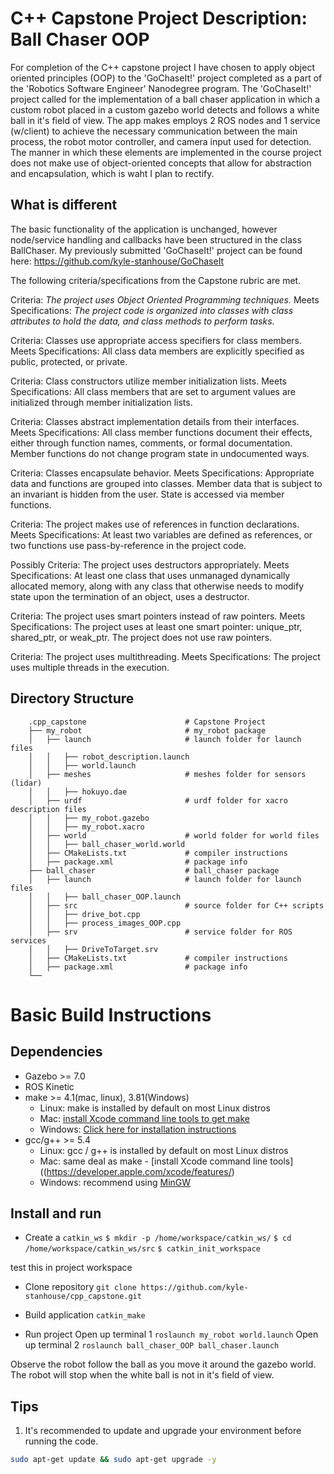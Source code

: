 # C++ Capstone Project Description: Ball Chaser OOP

For completion of the C++ capstone project I have chosen to apply object oriented principles (OOP) to the 'GoChaseIt!' project completed as a part of the 'Robotics Software Engineer' Nanodegree program. The 'GoChaseIt!' project called for the implementation of a ball chaser application in which a custom robot placed in a custom gazebo world detects and follows a white ball in it's field of view. The app makes employs 2 ROS nodes and 1 service (w/client) to achieve the necessary communication between the main process, the robot motor controller, and camera input used for detection. The manner in which these elements are implemented in the course project does not make use of object-oriented concepts that allow for abstraction and encapsulation, which is waht I plan to rectify.


## What is different
The basic functionality of the application is unchanged, however node/service handling and callbacks have been structured in the class BallChaser. My previously submitted 'GoChaseIt!' project can be found here: https://github.com/kyle-stanhouse/GoChaseIt

The following criteria/specifications from the Capstone rubric are met.

Criteria: _The project uses Object Oriented Programming techniques._
Meets Specifications: _The project code is organized into classes with class attributes to hold the data, and class methods to perform tasks._

Criteria: Classes use appropriate access specifiers for class members.
Meets Specifications: All class data members are explicitly specified as public, protected, or private.

Criteria: Class constructors utilize member initialization lists.
Meets Specifications: All class members that are set to argument values are initialized through member initialization lists.

Criteria: Classes abstract implementation details from their interfaces.
Meets Specifications: All class member functions document their effects, either through function names, comments, or formal documentation. Member functions do not change program state in undocumented ways.

Criteria: Classes encapsulate behavior.
Meets Specifications: Appropriate data and functions are grouped into classes. Member data that is subject to an invariant is hidden from the user. State is accessed via member functions.

Criteria: The project makes use of references in function declarations.
Meets Specifications: At least two variables are defined as references, or two functions use pass-by-reference in the project code.

Possibly
Criteria: The project uses destructors appropriately.
Meets Specifications: At least one class that uses unmanaged dynamically allocated memory, along with any class that otherwise needs to modify state upon the termination of an object, uses a destructor.

Criteria: The project uses smart pointers instead of raw pointers.
Meets Specifications: The project uses at least one smart pointer: unique_ptr, shared_ptr, or weak_ptr. The project does not use raw pointers.

Criteria: The project uses multithreading.
Meets Specifications: The project uses multiple threads in the execution.


## Directory Structure

```
    .cpp_capstone                      # Capstone Project
    ├── my_robot                       # my_robot package                   
    │   ├── launch                     # launch folder for launch files   
    │   │   ├── robot_description.launch
    │   │   ├── world.launch
    │   ├── meshes                     # meshes folder for sensors (lidar)
    │   │   ├── hokuyo.dae
    │   ├── urdf                       # urdf folder for xacro description files
    │   │   ├── my_robot.gazebo
    │   │   ├── my_robot.xacro
    │   ├── world                      # world folder for world files
    │   │   ├── ball_chaser_world.world
    │   ├── CMakeLists.txt             # compiler instructions
    │   ├── package.xml                # package info
    ├── ball_chaser                    # ball_chaser package                   
    │   ├── launch                     # launch folder for launch files   
    │   │   ├── ball_chaser_OOP.launch
    │   ├── src                        # source folder for C++ scripts
    │   │   ├── drive_bot.cpp
    │   │   ├── process_images_OOP.cpp
    │   ├── srv                        # service folder for ROS services
    │   │   ├── DriveToTarget.srv
    │   ├── CMakeLists.txt             # compiler instructions
    │   ├── package.xml                # package info                  
    └──        
```

# Basic Build Instructions

## Dependencies 
* Gazebo >= 7.0  
* ROS Kinetic  
* make >= 4.1(mac, linux), 3.81(Windows)
  * Linux: make is installed by default on most Linux distros
  * Mac: [install Xcode command line tools to get make](https://developer.apple.com/xcode/features/)
  * Windows: [Click here for installation instructions](http://gnuwin32.sourceforge.net/packages/make.htm)
* gcc/g++ >= 5.4
  * Linux: gcc / g++ is installed by default on most Linux distros
  * Mac: same deal as make - [install Xcode command line tools]((https://developer.apple.com/xcode/features/)
  * Windows: recommend using [MinGW](http://www.mingw.org/)
  
## Install and run 

* Create a `catkin_ws`
`$ mkdir -p /home/workspace/catkin_ws/`
`$ cd /home/workspace/catkin_ws/src`
`$ catkin_init_workspace`
 
 test this in project workspace 

* Clone repository
`git clone https://github.com/kyle-stanhouse/cpp_capstone.git`

* Build application 
`catkin_make`

* Run project
Open up terminal 1
`roslaunch my_robot world.launch`
Open up terminal 2
`roslaunch ball_chaser_OOP ball_chaser.launch`

Observe the robot follow the ball as you move it around the gazebo world. 
The robot will stop when the white ball is not in it's field of view.

 

## Tips  
1. It's recommended to update and upgrade your environment before running the code.  
```bash
sudo apt-get update && sudo apt-get upgrade -y
```


